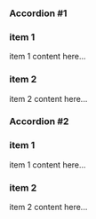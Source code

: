 ### Accordion \#1

### item 1

item 1 content here...

### item 2

item 2 content here...

### Accordion \#2

### item 1

item 1 content here...

### item 2

item 2 content here...
